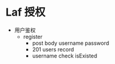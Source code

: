 # Laf 授权

- 用户鉴权
   - register
      - post  body  username password
      - 201 users record 
      - username check   isExisted